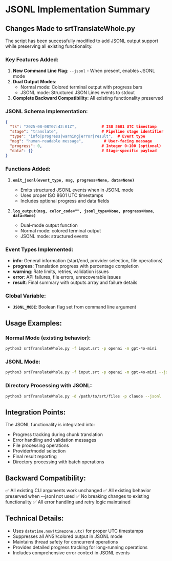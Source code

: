 # JSONL Implementation Summary

## Changes Made to srtTranslateWhole.py

The script has been successfully modified to add JSONL output support while preserving all existing functionality.

### Key Features Added:

1. **New Command Line Flag**: `--jsonl` - When present, enables JSONL mode
2. **Dual Output Modes**: 
   - Normal mode: Colored terminal output with progress bars
   - JSONL mode: Structured JSON Lines events to stdout
3. **Complete Backward Compatibility**: All existing functionality preserved

### JSONL Schema Implementation:

```json
{
  "ts": "2025-08-08T07:42:01Z",           # ISO 8601 UTC timestamp
  "stage": "translate",                   # Pipeline stage identifier  
  "type": "info|progress|warning|error|result",  # Event type
  "msg": "human-readable message",         # User-facing message
  "progress": 0,                          # Integer 0-100 (optional)
  "data": {}                              # Stage-specific payload
}
```

### Functions Added:

1. **`emit_jsonl(event_type, msg, progress=None, data=None)`**
   - Emits structured JSONL events when in JSONL mode
   - Uses proper ISO 8601 UTC timestamps
   - Includes optional progress and data fields

2. **`log_output(msg, color_code="", jsonl_type=None, progress=None, data=None)`**
   - Dual-mode output function
   - Normal mode: colored terminal output
   - JSONL mode: structured events

### Event Types Implemented:

- **info**: General information (start/end, provider selection, file operations)
- **progress**: Translation progress with percentage completion
- **warning**: Rate limits, retries, validation issues
- **error**: API failures, file errors, unrecoverable issues  
- **result**: Final summary with outputs array and failure details

### Global Variable:

- **`JSONL_MODE`**: Boolean flag set from command line argument

## Usage Examples:

### Normal Mode (existing behavior):
```bash
python3 srtTranslateWhole.py -f input.srt -p openai -m gpt-4o-mini
```

### JSONL Mode:
```bash
python3 srtTranslateWhole.py -f input.srt -p openai -m gpt-4o-mini --jsonl
```

### Directory Processing with JSONL:
```bash
python3 srtTranslateWhole.py -d /path/to/srt/files -p claude --jsonl
```

## Integration Points:

The JSONL functionality is integrated into:
- Progress tracking during chunk translation
- Error handling and validation messages
- File processing operations
- Provider/model selection
- Final result reporting
- Directory processing with batch operations

## Backward Compatibility:

✅ All existing CLI arguments work unchanged
✅ All existing behavior preserved when --jsonl not used
✅ No breaking changes to existing functionality
✅ All error handling and retry logic maintained

## Technical Details:

- Uses `datetime.now(timezone.utc)` for proper UTC timestamps
- Suppresses all ANSI/colored output in JSONL mode
- Maintains thread safety for concurrent operations
- Provides detailed progress tracking for long-running operations
- Includes comprehensive error context in JSONL events